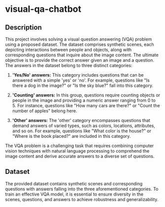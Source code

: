 # visual-qa-chatbot

## Description

This project involves solving a visual question answering (VQA) problem using a proposed dataset. The dataset comprises synthetic scenes, each depicting interactions between people and objects, along with corresponding questions that inquire about the image content. The ultimate objective is to provide the correct answer given an image and a question. The answers in the dataset belong to three distinct categories:

1. **'Yes/No' answers:** This category includes questions that can be answered with a simple 'yes' or 'no'. For example, questions like "Is there a dog in the image?" or "Is the sky blue?" fall into this category.

2. **'Counting' answers:** In this group, questions require counting objects or people in the image and providing a numeric answer ranging from 0 to 5. For instance, questions like "How many cars are there?" or "Count the number of apples" belong here.

3. **'Other' answers:** The 'other' category encompasses questions that demand answers of varied types, such as colors, locations, attributes, and so on. For example, questions like "What color is the house?" or "Where is the book placed?" are included in this category.

The VQA problem is a challenging task that requires combining computer vision techniques with natural language processing to comprehend the image content and derive accurate answers to a diverse set of questions.

## Dataset

The provided dataset contains synthetic scenes and corresponding questions with answers falling into the three aforementioned categories. To train an effective VQA model, it is essential to ensure diversity in the scenes, questions, and answers to achieve robustness and generalizability.
